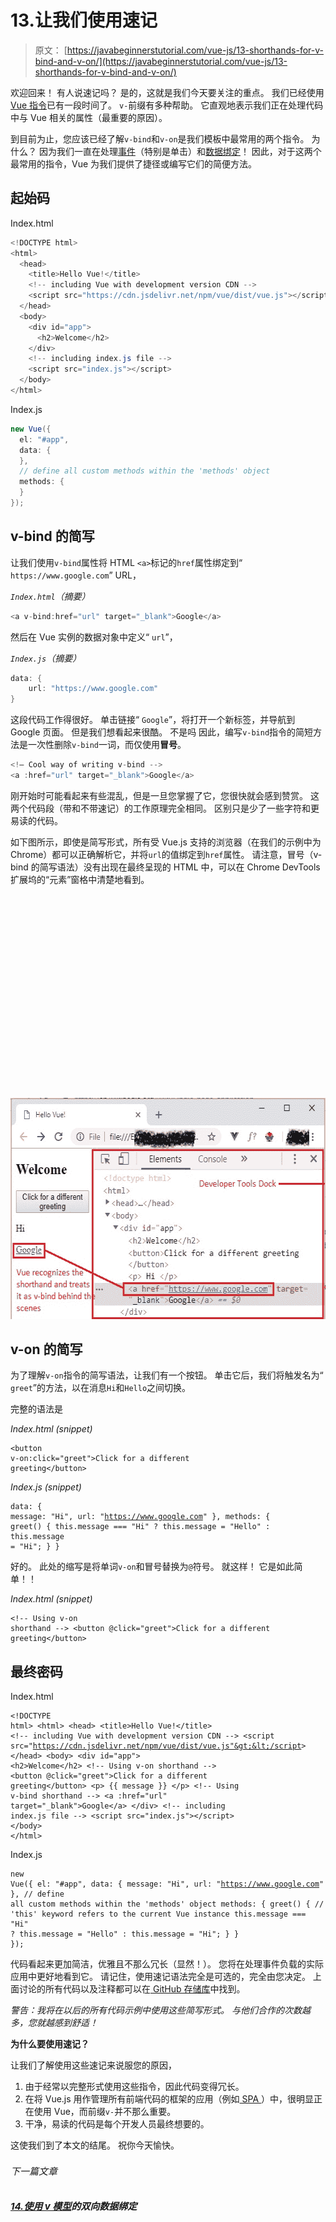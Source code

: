 # 13.让我们使用速记

> 原文： [https://javabeginnerstutorial.com/vue-js/13-shorthands-for-v-bind-and-v-on/](https://javabeginnerstutorial.com/vue-js/13-shorthands-for-v-bind-and-v-on/)

欢迎回来！ 有人说速记吗？ 是的，这就是我们今天要关注的重点。 我们已经使用 [Vue 指令](https://javabeginnerstutorial.com/js/vue-js/what-is-vuejs/)已有一段时间了。 `v-`前缀有多种帮助。 它直观地表示我们正在处理代码中与 Vue 相关的属性（最重要的原因）。

到目前为止，您应该已经了解`v-bind`和`v-on`是我们模板中最常用的两个指令。 为什么？ 因为我们一直在处理[事件](https://javabeginnerstutorial.com/vue-js/11-listening-to-dom-events-and-event-modifiers/)（特别是单击）和[数据绑定](https://javabeginnerstutorial.com/vue-js/6-data-binding-p2/)！ 因此，对于这两个最常用的指令，Vue 为我们提供了捷径或编写它们的简便方法。

## 起始码

Index.html

```java
<!DOCTYPE html>
<html>
  <head>
    <title>Hello Vue!</title>
    <!-- including Vue with development version CDN -->
    <script src="https://cdn.jsdelivr.net/npm/vue/dist/vue.js"></script>
  </head>
  <body>
    <div id="app">
      <h2>Welcome</h2>
    </div>
    <!-- including index.js file -->
    <script src="index.js"></script>
  </body>
</html>
```

Index.js

```java
new Vue({
  el: "#app",
  data: {
  },
  // define all custom methods within the 'methods' object
  methods: {
  }
});
```

## v-bind 的简写

让我们使用`v-bind`属性将 HTML `<a>`标记的`href`属性绑定到“ `https://www.google.com`” URL，

*`Index.html`（摘要）*

```java
<a v-bind:href="url" target="_blank">Google</a>
```

然后在 Vue 实例的数据对象中定义“ `url`”，

*`Index.js`（摘要）*

```java
data: {
    url: "https://www.google.com"
}
```

这段代码工作得很好。 单击链接“ `Google`”，将打开一个新标签，并导航到 Google 页面。 但是我们想看起来很酷。 不是吗 因此，编写`v-bind`指令的简短方法是一次性删除`v-bind`一词，而仅使用**冒号**。

```java
<!— Cool way of writing v-bind -->
<a :href="url" target="_blank">Google</a> 
```

刚开始时可能看起来有些混乱，但是一旦您掌握了它，您很快就会感到赞赏。 这两个代码段（带和不带速记）的工作原理完全相同。 区别只是少了一些字符和更易读的代码。

如下图所示，即使是简写形式，所有受 Vue.js 支持的浏览器（在我们的示例中为 Chrome）都可以正确解析它，并将`url`的值绑定到`href`属性。 请注意，冒号（v-bind 的简写语法）没有出现在最终呈现的 HTML 中，可以在 Chrome DevTools 扩展坞的“元素”窗格中清楚地看到。

![v-bind](data:image/svg+xml,%3Csvg%20xmlns='http://www.w3.org/2000/svg'%20viewBox='0%200%20578%20354'%3E%3C/svg%3E)

<noscript><img alt="v-bind" class="alignnone size-full wp-image-14134" height="354" src="img/51f44e5135c07d36919a60b077148ebd.png" width="578"/><h2>v-on 的简写</h2><p>为了理解<code>v-on</code>指令的简写语法，让我们有一个按钮。 单击它后，我们将触发名为“ <code>greet</code>”的方法，以在消息<code>Hi</code>和<code>Hello</code>之间切换。</p><p>完整的语法是</p><p><em>Index.html (snippet)</em></p><pre><code class="language-html">&lt;button v-on:click="greet"&gt;Click for a different greeting&lt;/button&gt;</code></pre><p><em>Index.js (snippet)</em></p><pre><code class="language-javascript">data: { message: "Hi", url: "https://www.google.com" }, methods: { greet() { this.message === "Hi" ? this.message = "Hello" : this.message = "Hi"; } }</code></pre><p>好的。 此处的缩写是将单词<code>v-on</code>和冒号替换为<code>@</code>符号。 就这样！ 它是如此简单！！</p><p><em>Index.html (snippet)</em></p><pre><code class="language-html">&lt;!-- Using v-on shorthand --&gt; &lt;button @click="greet"&gt;Click for a different greeting&lt;/button&gt; </code></pre><h2>最终密码</h2><p>Index.html</p><pre><code class="language-html">&lt;!DOCTYPE html&gt; &lt;html&gt; &lt;head&gt; &lt;title&gt;Hello Vue!&lt;/title&gt; &lt;!-- including Vue with development version CDN --&gt; &lt;script src="https://cdn.jsdelivr.net/npm/vue/dist/vue.js"&gt;&lt;/script&gt; &lt;/head&gt; &lt;body&gt; &lt;div id="app"&gt; &lt;h2&gt;Welcome&lt;/h2&gt; &lt;!-- Using v-on shorthand --&gt; &lt;button @click="greet"&gt;Click for a different greeting&lt;/button&gt; &lt;p&gt; {{ message }} &lt;/p&gt; &lt;!-- Using v-bind shorthand --&gt; &lt;a :href="url" target="_blank"&gt;Google&lt;/a&gt; &lt;/div&gt; &lt;!-- including index.js file --&gt; &lt;script src="index.js"&gt;&lt;/script&gt; &lt;/body&gt; &lt;/html&gt;</code></pre><p>Index.js</p><pre><code class="language-javascript">new Vue({ el: "#app", data: { message: "Hi", url: "https://www.google.com" }, // define all custom methods within the 'methods' object methods: { greet() { // 'this' keyword refers to the current Vue instance this.message === "Hi" ? this.message = "Hello" : this.message = "Hi"; } } });</code></pre><p>代码看起来更加简洁，优雅且不那么冗长（显然！）。 您将在处理事件负载的实际应用中更好地看到它。 请记住，使用速记语法完全是可选的，完全由您决定。 上面讨论的所有代码以及注释都可以在<a href="https://github.com/JBTAdmin/vuejs"> GitHub 存储库</a>中找到。</p><p><em>警告：我将在以后的所有代码示例中使用这些简写形式。 与他们合作的次数越多，您就越感到舒适！ </em></p><p><strong>为什么要使用速记？ </strong></p><p>让我们了解使用这些速记来说服您的原因，</p><ol><li>由于经常以完整形式使用这些指令，因此代码变得冗长。</li><li>在将 Vue.js 用作管理所有前端代码的框架的应用（例如<a href="https://en.wikipedia.org/wiki/Single-page_application"> SPA </a>）中，很明显正在使用 Vue，而前缀<code>v-</code>并不那么重要。</li><li>干净，易读的代码是每个开发人员最终想要的。</li></ol><p>这使我们到了本文的结尾。 祝你今天愉快。</p><div class="sticky-nav" style="font-size: 15px;"><div class="sticky-nav-image"></div><div class="sticky-nav-holder"><div class="sticky-nav_item"><h6 class="heading-sm">下一篇文章</h6></div><h5 class="sticky-nav_heading " style="font-size: 15px;"><a href="https://javabeginnerstutorial.com/vue-js/14-two-way-binding-v-model/" title="14\. Two-way data binding with v-model"> 14.使用 v 模型</a>的双向数据绑定</h5></div></div> </body> </html></noscript>